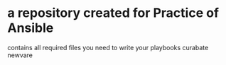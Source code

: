# a repository created for Practice of Ansible

contains all required files you need to write your playbooks
curabate
newvare


